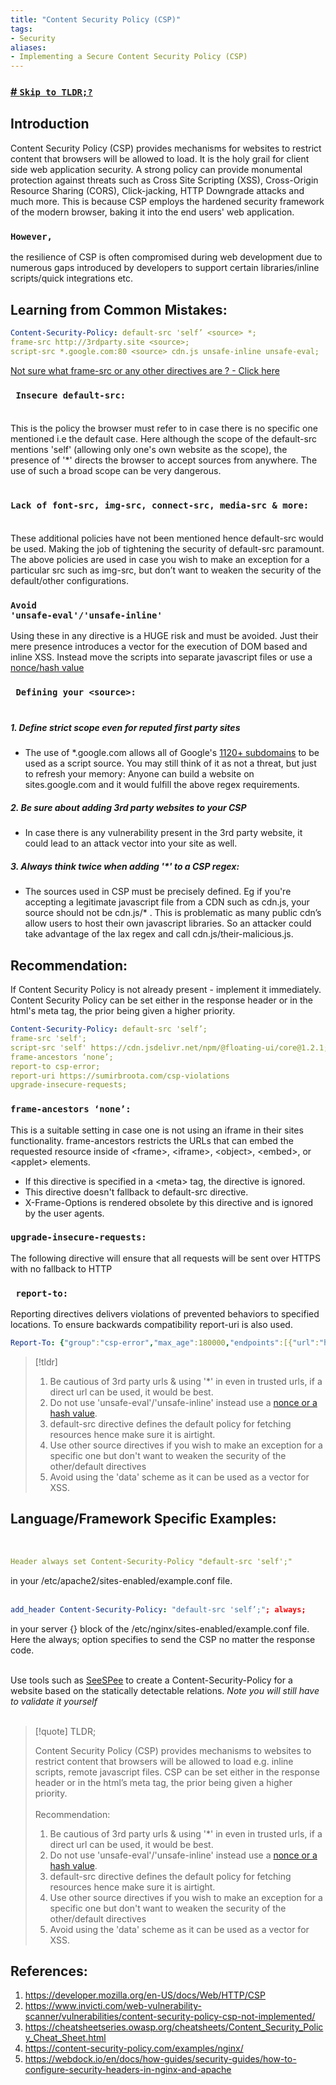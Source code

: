 ```yaml
---
title: "Content Security Policy (CSP)"
tags: 
- Security
aliases:
- Implementing a Secure Content Security Policy (CSP)
---
```


<link rel="canonical" href="https://breachforce.net/implementing-a-secure-content-security-policy-csp" />
<a href="#tldr">
<h3>
<span class="hanchor" arialabel="Anchor"># </span>
<code>Skip to TLDR;?</code>
</h3>
</a>

## Introduction

Content Security Policy (CSP) provides mechanisms for websites to restrict content that browsers will be allowed to load. It is the holy grail for client side web application security. A strong policy can provide monumental protection against threats such as Cross Site Scripting (XSS), Cross-Origin Resource Sharing (CORS), Click-jacking, HTTP Downgrade attacks and much more. This is because CSP employs the hardened security framework of the modern browser, baking it into the end users' web application.

<h3><strong><code>However,</code></strong></h3> 

the resilience of CSP is often compromised during web development due to numerous gaps introduced by developers to support certain libraries/inline scripts/quick integrations etc.
<br>

## Learning from Common Mistakes:
```yaml {title="Example of an insecure CSP"}
Content-Security-Policy: default-src 'self’ <source> *; 
frame-src http://3rdparty.site <source>; 
script-src *.google.com:80 <source> cdn.js unsafe-inline unsafe-eval;
```
[Not sure what frame-src or any other directives are ? - Click here](https://web.dev/csp/#policy-applies-to-a-wide-variety-of-resources)

### <code> Insecure default-src: </code><br>
This is the policy the browser must refer to in case there is no specific one mentioned i.e the default case.
Here although the scope of the default-src mentions 'self' (allowing only one's own website as the scope), the presence of '*' directs the browser to accept sources from anywhere. The use of such a broad scope can be very dangerous.

### <code> Lack of font-src, img-src, connect-src, media-src & more: </code><br>
These additional policies have not been mentioned hence default-src would be used. Making the job of tightening the security of default-src paramount. The above policies are used in case you wish to make an exception for a particular src such as img-src, but don’t want to weaken the security of the default/other configurations. 
### <code>Avoid 'unsafe-eval'/'unsafe-inline' </code><br>
Using these in any directive is a HUGE risk and must be avoided. Just their mere presence introduces a vector for the execution of DOM based and inline XSS. Instead move the scripts into separate javascript files or use a [nonce/hash value](https://cheatsheetseries.owasp.org/cheatsheets/Content_Security_Policy_Cheat_Sheet.html#hashes)
### <code> Defining your \<source\>: </code><br>
##### 1. Define strict scope even for reputed first party sites
- The use of *.google.com allows all of Google's [1120+ subdomains](https://gist.github.com/abuvanth/b9fcbaf7c77c2954f96c6e556138ffe8) to be used as a script source. You may still think of it as not a threat, but just to refresh your memory: Anyone can build a website on sites.google.com and it would fulfill the above regex requirements.
 
##### 2. Be sure about adding 3rd party websites to your CSP
- In case there is any vulnerability present in the 3rd party website, it could lead to an attack vector into your site as well.

##### 3. Always think twice when adding '*' to a CSP regex:
- The sources used in CSP must be precisely defined. Eg if you're accepting a legitimate javascript file from a CDN such as cdn.js, your source should not be cdn.js/* . This is problematic as many public cdn’s allow users to host their own javascript libraries. So an attacker could take advantage of the lax regex and call cdn.js/their-malicious.js. <br>


## Recommendation: 
If Content Security Policy is not already present - implement it immediately. Content Security Policy can be set either in the response header or in the html's meta tag, the prior being given a higher priority. <br>
```yaml {title="Example of a Secure CSP"}
Content-Security-Policy: default-src 'self’; 
frame-src 'self'; 
script-src 'self' https://cdn.jsdelivr.net/npm/@floating-ui/core@1.2.1;
frame-ancestors ‘none’;
report-to csp-error;
report-uri https://sumirbroota.com/csp-violations
upgrade-insecure-requests;
```

### <code>frame-ancestors ‘none’: </code>
This is a suitable setting in case one is not using an iframe in their sites functionality. frame-ancestors restricts the URLs that can embed the requested resource inside of \<frame\>, \<iframe\>, \<object\>, \<embed\>, or \<applet\> elements.
- If this directive is specified in a \<meta\> tag, the directive is ignored.
- This directive doesn't fallback to default-src directive.
- X-Frame-Options is rendered obsolete by this directive and is ignored by the user agents.

### <code>upgrade-insecure-requests: </code>
The following directive will ensure that all requests will be sent over HTTPS with no fallback to HTTP
### <code> report-to: </code>
Reporting directives delivers violations of prevented behaviors to specified locations. To ensure backwards compatibility report-uri is also used.
```yaml {title="Example Report-To header"}
Report-To: {"group":"csp-error","max_age":180000,"endpoints":[{"url":"https://sumirbroota.com/csp-violations"}],"include_subdomains":true}
```

>[!tldr]
>1. Be cautious of 3rd party urls & using '*' in even in trusted urls, if a direct url can be used, it would be best.
>2. Do not use 'unsafe-eval'/'unsafe-inline' instead use a [nonce or a hash value](https://cheatsheetseries.owasp.org/cheatsheets/Content_Security_Policy_Cheat_Sheet.html#hashes).
>3. default-src directive defines the default policy for fetching resources hence make sure it is airtight.
>4. Use other source directives if you wish to make an exception for a specific one but don't want to weaken the security of the other/default directives
>5. Avoid using the 'data' scheme as it can be used as a vector for XSS.

## Language/Framework Specific Examples:
<br>

```yaml {title="For Apache use:"}
Header always set Content-Security-Policy "default-src 'self';"
```
in your /etc/apache2/sites-enabled/example.conf file. <br><br>

```yaml {title="For Nginx use:"}
add_header Content-Security-Policy: "default-src 'self’;"; always;
```
in your server {} block of the /etc/nginx/sites-enabled/example.conf file. Here the always; option specifies to send the CSP no matter the response code. <br><br>

Use tools such as [SeeSPee](https://github.com/papandreou/seespee) to create a Content-Security-Policy for a website based on the statically detectable relations. *Note you will still have to validate it yourself*
<br><br>

<section id="tldr"></section>

> [!quote] TLDR;
>
> Content Security Policy (CSP) provides mechanisms to websites to restrict content that browsers will be allowed to load e.g. inline scripts, remote javascript files. CSP can be set either in the response header or in the html’s meta tag, the prior being given a higher priority. <br><br>
> Recommendation: 
>1. Be cautious of 3rd party urls & using '*' in even in trusted urls, if a direct url can be used, it would be best.
>2. Do not use 'unsafe-eval'/'unsafe-inline' instead use a [nonce or a hash value](https://cheatsheetseries.owasp.org/cheatsheets/Content_Security_Policy_Cheat_Sheet.html#hashes).
>3. default-src directive defines the default policy for fetching resources hence make sure it is airtight.
>4. Use other source directives if you wish to make an exception for a specific one but don't want to weaken the security of the other/default directives
>5. Avoid using the 'data' scheme as it can be used as a vector for XSS.


## References: 
1. https://developer.mozilla.org/en-US/docs/Web/HTTP/CSP
2. https://www.invicti.com/web-vulnerability-scanner/vulnerabilities/content-security-policy-csp-not-implemented/
3. https://cheatsheetseries.owasp.org/cheatsheets/Content_Security_Policy_Cheat_Sheet.html
4. https://content-security-policy.com/examples/nginx/
5. https://webdock.io/en/docs/how-guides/security-guides/how-to-configure-security-headers-in-nginx-and-apache